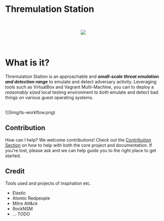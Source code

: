 # Thremulation Station

<br>
<p align="center">
<img src="../img/placeholder-logo.png">
</p>
<br>


# What is it?

Thremulation Station is an approachable and ***small-scale threat emulation and detection range*** to emulate and detect adversary activity. Leveraging tools such as VirtualBox and Vagrant Multi-Machine, you can to deploy a _reasonably sized_ local testing environment to _both_ emulate and detect bad things on various guest operating systems.

<br>
![](img/ts-workflow.png)


## Contribution

How can I help? We welcome contributions! Check out the [Contribution Section](https://github.com/mocyber/thremulation.io/blob/main/CONTRIBUTING.md) on how to help with both the core project and documentation. If you're lost, please ask and we can help guide you to the right place to get started.


## Credit

Tools used and projects of inspiration etc.

- Elastic
- Atomic Redpeople
- Mitre Att&ck
- RockNSM
- ...
TODO

